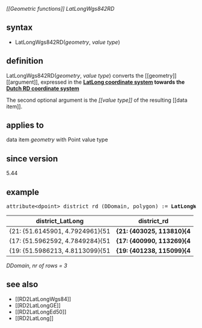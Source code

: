 *[[Geometric functions]] LatLongWgs842RD*

## syntax

- LatLongWgs842RD(*geometry*, *value type*)

## definition

LatLongWgs842RD(*geometry*, *value type*) converts the [[geometry]] [[argument]], expressed in the <B>[LatLong coordinate system](https://en.wikipedia.org/wiki/Geographic_coordinate_system) towards the [Dutch RD coordinate system](http://nl.wikipedia.org/wiki/RijksdriehoekscoB6rdinaten)</B>

The second optional argument is the *[[value type]]* of the resulting [[data item]].

## applies to

data item *geometry* with Point value type

## since version

5.44

## example

<pre>
attribute&lt;dpoint&gt; district_rd (DDomain, polygon) := <B>LatLongWgs842RD(</B>district_LatLong, dpoint<B>)</B>;
</pre>

| district_LatLong                |          **district_rd**    |
|---------------------------------|-----------------------------|
| {21: {51.6145901, 4.7924961}{51 | **{21: {403025, 113810}{4** |
| {17: {51.5962592, 4.7849284}{51 | **{17: {400990, 113269}{4** |
| {19: {51.5986213, 4.8113099}{51 | **{19: {401238, 115099}{4** |

*DDomain, nr of rows = 3*

## see also

- [[RD2LatLongWgs84]]
- [[RD2LatLongGE]]
- [[RD2LatLongEd50]]
- [[RD2LatLong]]